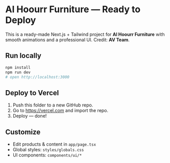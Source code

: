 # Al Hoourr Furniture — Ready to Deploy

This is a ready-made Next.js + Tailwind project for **Al Hoourr Furniture** with smooth animations and a professional UI. Credit: **AV Team**.

## Run locally
```bash
npm install
npm run dev
# open http://localhost:3000
```

## Deploy to Vercel
1. Push this folder to a new GitHub repo.
2. Go to https://vercel.com and import the repo.
3. Deploy — done!

## Customize
- Edit products & content in `app/page.tsx`
- Global styles: `styles/globals.css`
- UI components: `components/ui/*`
